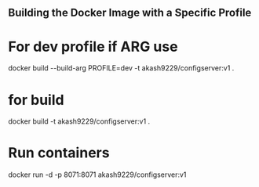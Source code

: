 ## Building the Docker Image with a Specific Profile


# For dev profile if ARG use
docker build --build-arg PROFILE=dev -t akash9229/configserver:v1 .

# for build
docker build -t akash9229/configserver:v1 .


# Run containers
docker run -d -p 8071:8071 akash9229/configserver:v1